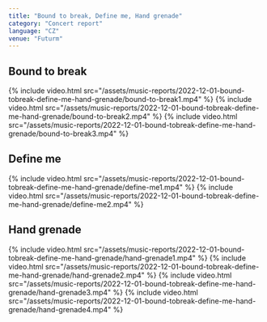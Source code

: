 ```yaml
---
title: "Bound to break, Define me, Hand grenade"
category: "Concert report"
language: "CZ"
venue: "Futurm"
---
```


## Bound to break

{% include video.html src="/assets/music-reports/2022-12-01-bound-tobreak-define-me-hand-grenade/bound-to-break1.mp4" %}
{% include video.html src="/assets/music-reports/2022-12-01-bound-tobreak-define-me-hand-grenade/bound-to-break2.mp4" %}
{% include video.html src="/assets/music-reports/2022-12-01-bound-tobreak-define-me-hand-grenade/bound-to-break3.mp4" %}

## Define me
{% include video.html src="/assets/music-reports/2022-12-01-bound-tobreak-define-me-hand-grenade/define-me1.mp4" %}
{% include video.html src="/assets/music-reports/2022-12-01-bound-tobreak-define-me-hand-grenade/define-me2.mp4" %}

## Hand grenade
{% include video.html src="/assets/music-reports/2022-12-01-bound-tobreak-define-me-hand-grenade/hand-grenade1.mp4" %}
{% include video.html src="/assets/music-reports/2022-12-01-bound-tobreak-define-me-hand-grenade/hand-grenade2.mp4" %}
{% include video.html src="/assets/music-reports/2022-12-01-bound-tobreak-define-me-hand-grenade/hand-grenade3.mp4" %}
{% include video.html src="/assets/music-reports/2022-12-01-bound-tobreak-define-me-hand-grenade/hand-grenade4.mp4" %}
